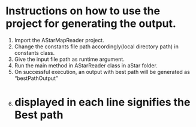# Instructions on how to use the project for generating the output.

1. Import the AStarMapReader project.
2. Change the constants file path accordingly(local directory path) in constants class.
3. Give the input file path as runtime argument.
4. Run the main method in AStarReader class in aStar folder.
5. On successful execution, an output with best path will be generated as “bestPathOutput”
6. # displayed in each line signifies the Best path

